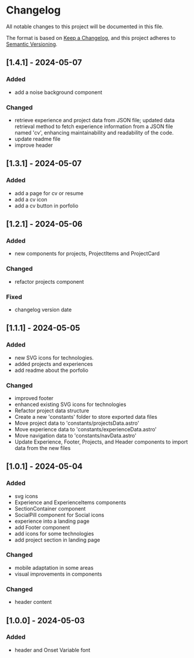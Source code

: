 # Changelog

All notable changes to this project will be documented in this file.

The format is based on [Keep a Changelog](https://keepachangelog.com/en/1.0.0/),
and this project adheres to [Semantic Versioning](https://semver.org/spec/v2.0.0.html).

## [1.4.1] - 2024-05-07

### Added

- add a noise background component

### Changed

- retrieve experience and project data from JSON file; updated data retrieval method to fetch experience information from a JSON file named 'cv', enhancing maintainability and readability of the code.
- update readme file
- improve header

## [1.3.1] - 2024-05-07

### Added

- add a page for cv or resume
- add a cv icon
- add a cv button in porfolio

## [1.2.1] - 2024-05-06

### Added

- new components for projects, ProjectItems and ProjectCard

### Changed

- refactor projects component

### Fixed

- changelog version date

## [1.1.1] - 2024-05-05

### Added

- new SVG icons for technologies.
- added projects and experiences
- add readme about the porfolio

### Changed

- improved footer
- enhanced existing SVG icons for technologies
- Refactor project data structure
- Create a new 'constants' folder to store exported data files
- Move project data to 'constants/projectsData.astro'
- Move experience data to 'constants/experienceData.astro'
- Move navigation data to 'constants/navData.astro'
- Update Experience, Footer, Projects, and Header components to import data from the new files

## [1.0.1] - 2024-05-04

### Added

- svg icons
- Experience and ExperienceItems components
- SectionContainer component
- SocialPill component for Social icons
- experience into a landing page
- add Footer component
- add icons for some technologies
- add project section in landing page

### Changed

- mobile adaptation in some areas
- visual improvements in components

### Changed

- header content

## [1.0.0] - 2024-05-03

### Added

- header and Onset Variable font